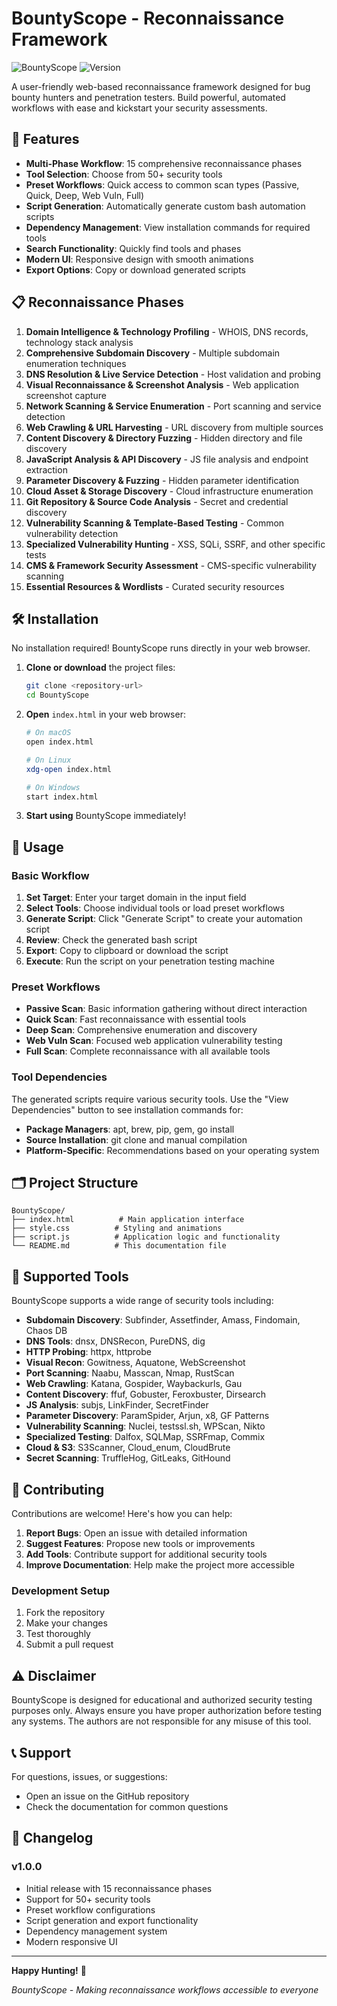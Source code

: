 # BountyScope - Reconnaissance Framework

![BountyScope](https://img.shields.io/badge/BountyScope-Recon%20Framework-blue)
![Version](https://img.shields.io/badge/Version-1.0.0-orange)

A user-friendly web-based reconnaissance framework designed for bug bounty hunters and penetration testers. Build powerful, automated workflows with ease and kickstart your security assessments.

## 🚀 Features

- **Multi-Phase Workflow**: 15 comprehensive reconnaissance phases
- **Tool Selection**: Choose from 50+ security tools
- **Preset Workflows**: Quick access to common scan types (Passive, Quick, Deep, Web Vuln, Full)
- **Script Generation**: Automatically generate custom bash automation scripts
- **Dependency Management**: View installation commands for required tools
- **Search Functionality**: Quickly find tools and phases
- **Modern UI**: Responsive design with smooth animations
- **Export Options**: Copy or download generated scripts

## 📋 Reconnaissance Phases

1. **Domain Intelligence & Technology Profiling** - WHOIS, DNS records, technology stack analysis
2. **Comprehensive Subdomain Discovery** - Multiple subdomain enumeration techniques
3. **DNS Resolution & Live Service Detection** - Host validation and probing
4. **Visual Reconnaissance & Screenshot Analysis** - Web application screenshot capture
5. **Network Scanning & Service Enumeration** - Port scanning and service detection
6. **Web Crawling & URL Harvesting** - URL discovery from multiple sources
7. **Content Discovery & Directory Fuzzing** - Hidden directory and file discovery
8. **JavaScript Analysis & API Discovery** - JS file analysis and endpoint extraction
9. **Parameter Discovery & Fuzzing** - Hidden parameter identification
10. **Cloud Asset & Storage Discovery** - Cloud infrastructure enumeration
11. **Git Repository & Source Code Analysis** - Secret and credential discovery
12. **Vulnerability Scanning & Template-Based Testing** - Common vulnerability detection
13. **Specialized Vulnerability Hunting** - XSS, SQLi, SSRF, and other specific tests
14. **CMS & Framework Security Assessment** - CMS-specific vulnerability scanning
15. **Essential Resources & Wordlists** - Curated security resources

## 🛠️ Installation

No installation required! BountyScope runs directly in your web browser.

1. **Clone or download** the project files:
   ```bash
   git clone <repository-url>
   cd BountyScope
   ```

2. **Open** `index.html` in your web browser:
   ```bash
   # On macOS
   open index.html
   
   # On Linux
   xdg-open index.html
   
   # On Windows
   start index.html
   ```

3. **Start using** BountyScope immediately!

## 📖 Usage

### Basic Workflow

1. **Set Target**: Enter your target domain in the input field
2. **Select Tools**: Choose individual tools or load preset workflows
3. **Generate Script**: Click "Generate Script" to create your automation script
4. **Review**: Check the generated bash script
5. **Export**: Copy to clipboard or download the script
6. **Execute**: Run the script on your penetration testing machine

### Preset Workflows

- **Passive Scan**: Basic information gathering without direct interaction
- **Quick Scan**: Fast reconnaissance with essential tools
- **Deep Scan**: Comprehensive enumeration and discovery
- **Web Vuln Scan**: Focused web application vulnerability testing
- **Full Scan**: Complete reconnaissance with all available tools

### Tool Dependencies

The generated scripts require various security tools. Use the "View Dependencies" button to see installation commands for:

- **Package Managers**: apt, brew, pip, gem, go install
- **Source Installation**: git clone and manual compilation
- **Platform-Specific**: Recommendations based on your operating system

## 🗂️ Project Structure

```
BountyScope/
├── index.html          # Main application interface
├── style.css          # Styling and animations
├── script.js          # Application logic and functionality
└── README.md          # This documentation file
```

## 🔧 Supported Tools

BountyScope supports a wide range of security tools including:

- **Subdomain Discovery**: Subfinder, Assetfinder, Amass, Findomain, Chaos DB
- **DNS Tools**: dnsx, DNSRecon, PureDNS, dig
- **HTTP Probing**: httpx, httprobe
- **Visual Recon**: Gowitness, Aquatone, WebScreenshot
- **Port Scanning**: Naabu, Masscan, Nmap, RustScan
- **Web Crawling**: Katana, Gospider, Waybackurls, Gau
- **Content Discovery**: ffuf, Gobuster, Feroxbuster, Dirsearch
- **JS Analysis**: subjs, LinkFinder, SecretFinder
- **Parameter Discovery**: ParamSpider, Arjun, x8, GF Patterns
- **Vulnerability Scanning**: Nuclei, testssl.sh, WPScan, Nikto
- **Specialized Testing**: Dalfox, SQLMap, SSRFmap, Commix
- **Cloud & S3**: S3Scanner, Cloud_enum, CloudBrute
- **Secret Scanning**: TruffleHog, GitLeaks, GitHound

## 🤝 Contributing

Contributions are welcome! Here's how you can help:

1. **Report Bugs**: Open an issue with detailed information
2. **Suggest Features**: Propose new tools or improvements
3. **Add Tools**: Contribute support for additional security tools
4. **Improve Documentation**: Help make the project more accessible

### Development Setup

1. Fork the repository
2. Make your changes
3. Test thoroughly
4. Submit a pull request


## ⚠️ Disclaimer

BountyScope is designed for educational and authorized security testing purposes only. Always ensure you have proper authorization before testing any systems. The authors are not responsible for any misuse of this tool.

## 📞 Support

For questions, issues, or suggestions:
- Open an issue on the GitHub repository
- Check the documentation for common questions

## 🔄 Changelog

### v1.0.0
- Initial release with 15 reconnaissance phases
- Support for 50+ security tools
- Preset workflow configurations
- Script generation and export functionality
- Dependency management system
- Modern responsive UI

---

**Happy Hunting!** 🎯

*BountyScope - Making reconnaissance workflows accessible to everyone*
